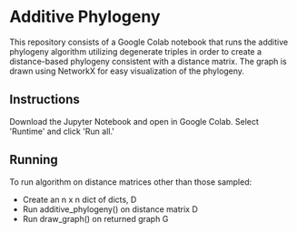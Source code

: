 # Additive Phylogeny

This repository consists of a Google Colab notebook that runs the additive phylogeny algorithm utilizing degenerate triples in order to create a distance-based phylogeny consistent with a distance matrix. The graph is drawn using NetworkX for easy visualization of the phylogeny.

## Instructions
Download the Jupyter Notebook and open in Google Colab. Select 'Runtime' and click 'Run all.'

## Running
To run algorithm on distance matrices other than those sampled:
- Create an n x n dict of dicts, D
- Run additive_phylogeny() on distance matrix D
- Run draw_graph() on returned graph G
